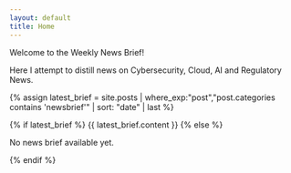 ```yaml
---
layout: default
title: Home
---
```


Welcome to the Weekly News Brief!  

Here I attempt to distill news on Cybersecurity, Cloud, AI and Regulatory News.

{% assign latest_brief = site.posts | where_exp:"post","post.categories contains 'newsbrief'" | sort: "date" | last %}

{% if latest_brief %}
  {{ latest_brief.content }}
{% else %}
  <p>No news brief available yet.</p>
{% endif %}